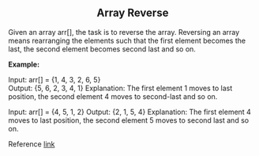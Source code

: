 <center><h2>Array Reverse</h2></center>


Given an array arr[], the task is to reverse the array. Reversing an array means rearranging the elements such that the first element becomes the last, the second element becomes second last and so on.


<b>Example: </b>


Input: arr[] = {1, 4, 3, 2, 6, 5}  
Output: {5, 6, 2, 3, 4, 1}
Explanation: The first element 1 moves to last position, the second element 4 moves to second-last and so on.

Input: arr[] = {4, 5, 1, 2} 
Output: {2, 1, 5, 4}
Explanation: The first element 4 moves to last position, the second element 5 moves to second last and so on.



Reference <a href="https://www.geeksforgeeks.org/dsa/program-to-reverse-an-array/">link</a>
